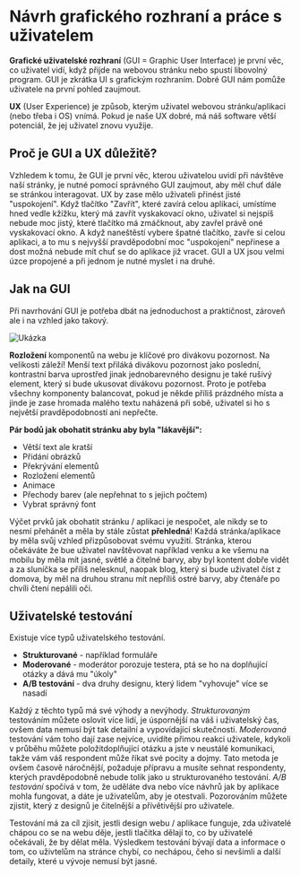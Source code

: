 # Návrh grafického rozhraní a práce s uživatelem

**Grafické uživatelské rozhraní** (GUI = Graphic User Interface) je první věc, co uživatel vidí, když přijde na webovou stránku nebo spustí libovolný program. GUI je zkrátka UI s grafickým rozhraním. Dobré GUI nám pomůže uživatele na první pohled zaujmout.

**UX** (User Experience) je způsob, kterým uživatel webovou stránku/aplikaci (nebo třeba i OS) vnímá. Pokud je naše UX dobré, má náš software větší potenciál, že jej uživatel znovu využije.

## Proč je GUI a UX důležitě?

Vzhledem k tomu, že GUI je první věc, kterou uživatelou uvidí při návštěve naší stránky, je nutné pomocí správného GUI zaujmout, aby měl chuť dále se stránkou interagovat. UX by zase mělo uživateli přinést jisté "uspokojení". Když tlačítko "Zavřít", které zavírá celou aplikaci, umístíme hned vedle kžížku, který má zavřít vyskakovací okno, uživatel si nejspíš nebude moc jistý, které tlačítko má zmáčknout, aby zavřel právě oné vyskakovací okno. A když naneštěstí vybere špatné tlačítko, zavře si celou aplikaci, a to mu s nejvyšší pravděpodobní moc "uspokojení" nepřinese a dost možná nebude mít chuť se do aplikace již vracet. GUI a UX jsou velmi úzce propojené a při jednom je nutné myslet i na druhé.

## Jak na GUI

Při navrhování GUI je potřeba dbát na jednoduchost a praktičnost, zároveň ale i na vzhled jako takový.

![Ukázka](https://www.appletoncreative.com/wp-content/uploads/2021/04/MicrosoftTeams-image-53.jpg)

**Rozložení** komponentů na webu je klíčové pro divákovu pozornost. Na velikosti záleží! Menší text přiláká divákovu pozornost jako poslední, kontrastní barva uprostřed jinak jednobarevného designu je také rušivý element, který si bude ukusovat divákovu pozornost. Proto je potřeba všechny komponenty balancovat, pokud je někde příliš prázdného místa a jinde je zase hromada malého textu naházená při sobě, uživatel si ho s největší pravděpodobností ani nepřečte.

**Pár bodů jak obohatit stránku aby byla "lákavější":**
- Větší text ale kratší
- Přidání obrázků
- Překrývání elementů
- Rozložení elementů
- Animace
- Přechody barev (ale nepřehnat to s jejich počtem)
- Vybrat správný font

Výčet prvků jak obohatit stránku / aplikaci je nespočet, ale nikdy se to nesmí přehánět a měla by stále zůstat **přehledná**! Každá stránka/aplikace by měla svůj vzhled přizpůsobovat svému využití.
Stránka, kterou očekáváte že bue uživatel navštěvovat například venku a ke všemu na mobilu by měla mít jasné, světlé a čitelné barvy, aby byl kontent dobře vidět a za sluníčka se příliš nelesknul, naopak blog, který si bude uživatel číst z domova, by měl na druhou stranu mít nepříliš ostré barvy, aby čtenáře po chvíli čtení nepálili oči.

## Uživatelské testování

Existuje více typů uživatelského testování.
- **Strukturované** - například formuláře
- **Moderované** - moderátor porozuje testera, ptá se ho na doplňující otázky a dává mu "úkoly"
- **A/B testování** - dva druhy designu, který lidem "vyhovuje" více se nasadí

Každý z těchto typů má své výhody a nevýhody. *Strukturovaným* testováním můžete oslovit více lidí, je úspornější na váš i uživatelský čas, ovšem data nemusí být tak detailní a vypovídající skutečnosti. *Moderovaná* testování vám toho dají zase nejvíce, uvidíte přimou reakci uživatele, kdykoli v průběhu můžete položitdoplňující otázku a jste v neustálé komunikaci, takže vám váš respondent může říkat své pocity a dojmy. Tato metoda je ovšem časově náročnější, požaduje přípravu a musíte sehnat respondenty, kterých pravděpodobně nebude tolik jako u strukturovaného testování. *A/B testování* spočívá v tom, že uděláte dva nebo více návhrů jak by aplikace mohla fungovat, a dáte je uživatelům, aby je otestvali. Pozorováním můžete zjistit, který z designů je čitelnější a přívětivější pro uživatele.  

Testování má za cíl zjisit, jestli design webu / aplikace funguje, zda uživatelé chápou co se na webu děje, jestli tlačítka dělají to, co by uživatelé očekávali, že by dělat měla. Výsledkem testování bývají data a informace o tom, co uživtelům na stránce chybí, co nechápou, čeho si nevšimli a další detaily, které u vývoje nemusí být jasné.  
